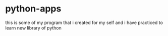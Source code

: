 # python-apps
this is some of my program that i created for my self and i have practiced to learn  new library of python
